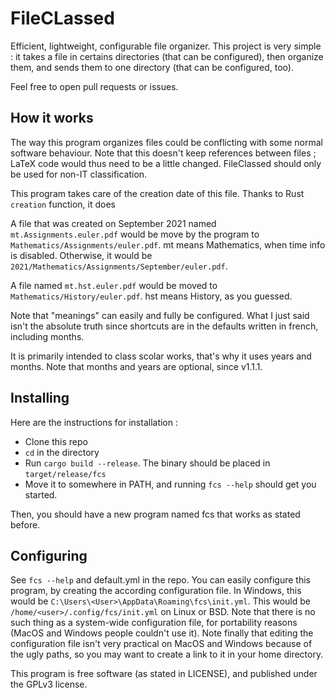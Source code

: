 # FileCLassed

Efficient, lightweight, configurable file organizer. This project is very simple : it takes a file in certains directories (that can be configured), then organize them, and sends them to one directory (that can be configured, too).

Feel free to open pull requests or issues.

## How it works

The way this program organizes files could be conflicting with some normal software behaviour. Note that this doesn't keep references between files ; LaTeX code would thus need to be a little changed. FileClassed should only be used for non-IT classification.

This program takes care of the creation date of this file. Thanks to Rust `creation` function, it does

A file that was created on September 2021 named `mt.Assignments.euler.pdf` would be move by the program to `Mathematics/Assignments/euler.pdf`. mt means Mathematics, when time info is disabled. Otherwise, it would be `2021/Mathematics/Assignments/September/euler.pdf`.

A file named `mt.hst.euler.pdf` would be moved to `Mathematics/History/euler.pdf`. hst means History, as you guessed.

Note that "meanings" can easily and fully be configured. What I just said isn't the absolute truth since shortcuts are in the defaults written in french, including months.

It is primarily intended to class scolar works, that's why it uses years and months.
Note that months and years are optional, since v1.1.1.

## Installing

Here are the instructions for installation :
- Clone this repo
- `cd` in the directory
- Run `cargo build --release`. The binary should be placed in `target/release/fcs`
- Move it to somewhere in PATH, and running `fcs --help` should get you started.

Then, you should have a new program named fcs that works as stated before.

## Configuring

See `fcs --help` and default.yml in the repo.
You can easily configure this program, by creating the according configuration file. In Windows, this would be `C:\Users\<User>\AppData\Roaming\fcs\init.yml`. This would be `/home/<user>/.config/fcs/init.yml` on Linux or BSD. Note that there is no such thing as a system-wide configuration file, for portability reasons (MacOS and Windows people couldn't use it). Note finally that editing the configuration file isn't very practical on MacOS and Windows because of the ugly paths, so you may want to create a link to it in your home directory.

This program is free software (as stated in LICENSE), and published under the GPLv3 license.
